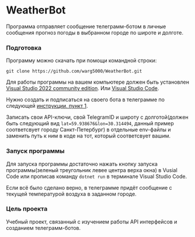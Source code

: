 # WeatherBot
Программа отправляет сообщение телеграмм-ботом в личные сообщения прогноз погоды в выбранном городе по широте и долготе.

### Подготовка 

Программу можно скачать при помощи командной строки:
``` 
git clone https://github.com/warg5000/WeatherBot.git
```

Для работы программы на вашем компьютере должен быть установлен [Visual Studio 2022 community edition](https://visualstudio.microsoft.com/ru/thank-you-downloading-visual-studio/?sku=Community&channel=Release&version=VS2022&source=VSLandingPage&passive=false&cid=2030). Или [Visual Studio Code](https://code.visualstudio.com/sha/download?build=stable&os=win32-x64-user).

Нужно создать и подписаться на своего бота в телеграмме по следующей [инструкции, пункт 1](https://habr.com/ru/articles/262247/).

Записать свои API-ключи, свой TelegramID и широту с долготой(должен быть следующий вид ```lat=59.938676&lon=30.314494```, данный пример соответсвует городу Санкт-Петербург) в отдельные env-файлы и заменить путь к ним в коде на тот, который соответсвует вашим.

### Запуск программы

Для запуска программы достаточно нажать кнопку запуска программы(зеленый треугольник левее центра верха окна) в Vusial Code или прописав команду ```dotnet run``` в терминале Visual Studio Code.

Если всё было сделано верно, в телеграмме придёт сообщение с текущей температурой воздуха в заданном городе.

### Цель проекта

Учебный проект, связанный с изучением работы API интерфейсов и созданием телеграмм-ботов.
